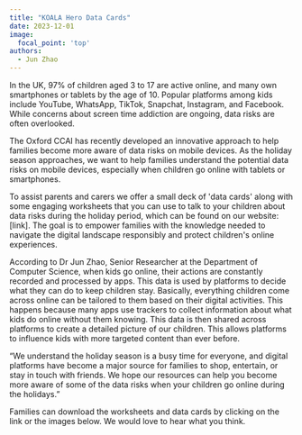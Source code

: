 ```yaml
---
title: "KOALA Hero Data Cards"
date: 2023-12-01
image:
  focal_point: 'top'
authors:
  - Jun Zhao
---
```



In the UK, 97% of children aged 3 to 17 are active online, and many own smartphones or tablets by the age of 10. Popular platforms among kids include YouTube, WhatsApp, TikTok, Snapchat, Instagram, and Facebook. While concerns about screen time addiction are ongoing, data risks are often overlooked.


The Oxford CCAI has recently developed an innovative approach to help families become more aware of data risks on mobile devices. As the holiday season approaches, we want to help families understand the potential data risks on mobile devices, especially when children go online with tablets or smartphones. 


To assist parents and carers we offer a small deck of 'data cards' along with some engaging worksheets that you can use to talk to your children about data risks during the holiday period, which can be found on our website: [link]. The goal is to empower families with the knowledge needed to navigate the digital landscape responsibly and protect children's online experiences.


According to Dr Jun Zhao, Senior Researcher at the Department of Computer Science, when kids go online, their actions are constantly recorded and processed by apps. This data is used by platforms to decide what they can do to keep children stay. Basically, everything children come across online can be tailored to them based on their digital activities. This happens because many apps use trackers to collect information about what kids do online without them knowing. This data is then shared across platforms to create a detailed picture of our children. This allows platforms to influence kids with more targeted content than ever before.



“We understand the holiday season is a busy time for everyone, and digital platforms have become a major source for families to shop, entertain, or stay in touch with friends. We hope our resources can help you become more aware of some of the data risks when your children go online during the holidays.”


Families can download the worksheets and data cards by clicking on the link or the images below. We would love to hear what you think.

<!-- ![Data cards](data_cards.jpg) -->